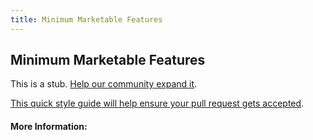 ```yaml
---
title: Minimum Marketable Features
---
```


## Minimum Marketable Features

This is a stub. [Help our community expand it](https://github.com/freecodecamp/guides/tree/master/src/pages/articles/agile/minimum-marketable-features/index.md).

[This quick style guide will help ensure your pull request gets accepted](https://github.com/freeCodeCamp/guides/blob/master/README.md).

<!-- The article goes here, in GitHub-flavored Markdown. Feel free to add YouTube videos, images, and CodePen/JSBin embeds  -->

#### More Information:
<!-- Please add any articles you think might be helpful to read before writing the article -->



